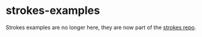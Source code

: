 # strokes-examples

Strokes examples are no longer here, they are now part of the [strokes repo](https://github.com/dribnet/strokes). 
